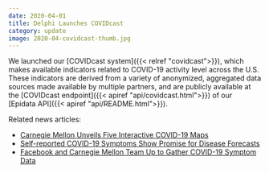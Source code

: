 ```yaml
---
date: 2020-04-01
title: Delphi Launches COVIDcast
category: update
image: 2020-04-covidcast-thumb.jpg
---
```


We launched our [COVIDcast system]({{< relref "covidcast">}}), which makes available indicators related to COVID-19 activity level across the U.S. These indicators are derived from a variety of anonymized, aggregated data sources made available by multiple partners, and are publicly available at the [COVIDcast endpoint]({{< apiref "api/covidcast.html">}}) of our [Epidata API]({{< apiref "api/README.html">}}).

Related news articles:

- [Carnegie Mellon Unveils Five Interactive COVID-19 Maps](https://www.cmu.edu/news/stories/archives/2020/april/cmu-unveils-covidcast-maps.html)
- [Self-reported COVID-19 Symptoms Show Promise for Disease Forecasts](https://www.cmu.edu/news/stories/archives/2020/april/self-reported-covid-19-symptoms-disease-forecasts.html)
- [Facebook and Carnegie Mellon Team Up to Gather COVID-19 Symptom Data](https://www.cmu.edu/news/stories/archives/2020/april/facebook-survey-covid.html)
